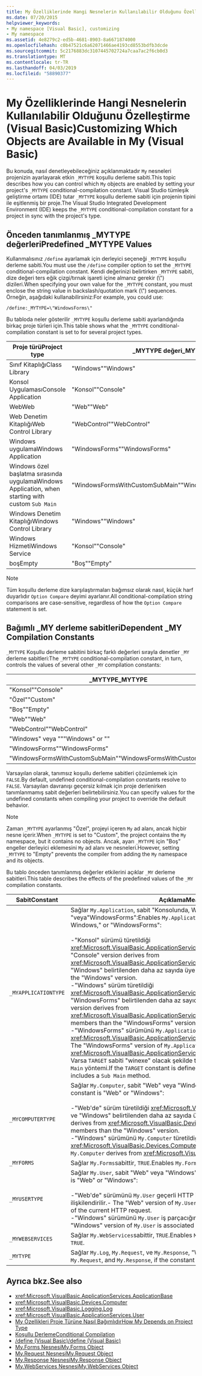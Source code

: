 ```yaml
---
title: My Özelliklerinde Hangi Nesnelerin Kullanılabilir Olduğunu Özelleştirme (Visual Basic)
ms.date: 07/20/2015
helpviewer_keywords:
- My namespace [Visual Basic], customizing
- My namespace
ms.assetid: 4e8279c2-ed5b-4681-8903-8a6671874000
ms.openlocfilehash: c0b47521c6a62071466ae4193cd8553bdfb3dcde
ms.sourcegitcommit: 5c2176883dc3107445702724a7caa7ac2f6cb0d3
ms.translationtype: MT
ms.contentlocale: tr-TR
ms.lasthandoff: 04/03/2019
ms.locfileid: "58890377"
---
```

# <a name="customizing-which-objects-are-available-in-my-visual-basic"></a><span data-ttu-id="1ec9d-102">My Özelliklerinde Hangi Nesnelerin Kullanılabilir Olduğunu Özelleştirme (Visual Basic)</span><span class="sxs-lookup"><span data-stu-id="1ec9d-102">Customizing Which Objects are Available in My (Visual Basic)</span></span>

<span data-ttu-id="1ec9d-103">Bu konuda, nasıl denetleyebileceğiniz açıklanmaktadır `My` nesneleri projenizin ayarlayarak etkin `_MYTYPE` koşullu derleme sabiti.</span><span class="sxs-lookup"><span data-stu-id="1ec9d-103">This topic describes how you can control which `My` objects are enabled by setting your project's `_MYTYPE` conditional-compilation constant.</span></span> <span data-ttu-id="1ec9d-104">Visual Studio tümleşik geliştirme ortamı (IDE) tutar `_MYTYPE` koşullu derleme sabiti için projenin tipini ile eşitlenmiş bir proje.</span><span class="sxs-lookup"><span data-stu-id="1ec9d-104">The Visual Studio Integrated Development Environment (IDE) keeps the `_MYTYPE` conditional-compilation constant for a project in sync with the project's type.</span></span>  
  
## <a name="predefined-mytype-values"></a><span data-ttu-id="1ec9d-105">Önceden tanımlanmış \_MYTYPE değerleri</span><span class="sxs-lookup"><span data-stu-id="1ec9d-105">Predefined \_MYTYPE Values</span></span>  

<span data-ttu-id="1ec9d-106">Kullanmalısınız `/define` ayarlamak için derleyici seçeneği `_MYTYPE` koşullu derleme sabiti.</span><span class="sxs-lookup"><span data-stu-id="1ec9d-106">You must use the `/define` compiler option to set the `_MYTYPE` conditional-compilation constant.</span></span> <span data-ttu-id="1ec9d-107">Kendi değerinizi belirtirken `_MYTYPE` sabiti, dize değeri ters eğik çizgi/tırnak işareti içine almanız gerekir (\\") dizileri.</span><span class="sxs-lookup"><span data-stu-id="1ec9d-107">When specifying your own value for the `_MYTYPE` constant, you must enclose the string value in backslash/quotation mark (\\") sequences.</span></span> <span data-ttu-id="1ec9d-108">Örneğin, aşağıdaki kullanabilirsiniz:</span><span class="sxs-lookup"><span data-stu-id="1ec9d-108">For example, you could use:</span></span>  
  
```  
/define:_MYTYPE=\"WindowsForms\"  
```  
  
 <span data-ttu-id="1ec9d-109">Bu tabloda neler gösterilir `_MYTYPE` koşullu derleme sabiti ayarlandığında birkaç proje türleri için.</span><span class="sxs-lookup"><span data-stu-id="1ec9d-109">This table shows what the `_MYTYPE` conditional-compilation constant is set to for several project types.</span></span>  
  
|<span data-ttu-id="1ec9d-110">Proje türü</span><span class="sxs-lookup"><span data-stu-id="1ec9d-110">Project type</span></span>|<span data-ttu-id="1ec9d-111">\_MYTYPE değeri</span><span class="sxs-lookup"><span data-stu-id="1ec9d-111">\_MYTYPE value</span></span>|  
|------------------|--------------------|  
|<span data-ttu-id="1ec9d-112">Sınıf Kitaplığı</span><span class="sxs-lookup"><span data-stu-id="1ec9d-112">Class Library</span></span>|<span data-ttu-id="1ec9d-113">"Windows"</span><span class="sxs-lookup"><span data-stu-id="1ec9d-113">"Windows"</span></span>|  
|<span data-ttu-id="1ec9d-114">Konsol Uygulaması</span><span class="sxs-lookup"><span data-stu-id="1ec9d-114">Console Application</span></span>|<span data-ttu-id="1ec9d-115">"Konsol"</span><span class="sxs-lookup"><span data-stu-id="1ec9d-115">"Console"</span></span>|  
|<span data-ttu-id="1ec9d-116">Web</span><span class="sxs-lookup"><span data-stu-id="1ec9d-116">Web</span></span>|<span data-ttu-id="1ec9d-117">"Web"</span><span class="sxs-lookup"><span data-stu-id="1ec9d-117">"Web"</span></span>|  
|<span data-ttu-id="1ec9d-118">Web Denetim Kitaplığı</span><span class="sxs-lookup"><span data-stu-id="1ec9d-118">Web Control Library</span></span>|<span data-ttu-id="1ec9d-119">"WebControl"</span><span class="sxs-lookup"><span data-stu-id="1ec9d-119">"WebControl"</span></span>|  
|<span data-ttu-id="1ec9d-120">Windows uygulama</span><span class="sxs-lookup"><span data-stu-id="1ec9d-120">Windows Application</span></span>|<span data-ttu-id="1ec9d-121">"WindowsForms"</span><span class="sxs-lookup"><span data-stu-id="1ec9d-121">"WindowsForms"</span></span>|  
|<span data-ttu-id="1ec9d-122">Windows özel başlatma sırasında uygulama</span><span class="sxs-lookup"><span data-stu-id="1ec9d-122">Windows Application, when starting with custom</span></span> `Sub Main`|<span data-ttu-id="1ec9d-123">"WindowsFormsWithCustomSubMain"</span><span class="sxs-lookup"><span data-stu-id="1ec9d-123">"WindowsFormsWithCustomSubMain"</span></span>|  
|<span data-ttu-id="1ec9d-124">Windows Denetim Kitaplığı</span><span class="sxs-lookup"><span data-stu-id="1ec9d-124">Windows Control Library</span></span>|<span data-ttu-id="1ec9d-125">"Windows"</span><span class="sxs-lookup"><span data-stu-id="1ec9d-125">"Windows"</span></span>|  
|<span data-ttu-id="1ec9d-126">Windows Hizmeti</span><span class="sxs-lookup"><span data-stu-id="1ec9d-126">Windows Service</span></span>|<span data-ttu-id="1ec9d-127">"Konsol"</span><span class="sxs-lookup"><span data-stu-id="1ec9d-127">"Console"</span></span>|  
|<span data-ttu-id="1ec9d-128">boş</span><span class="sxs-lookup"><span data-stu-id="1ec9d-128">Empty</span></span>|<span data-ttu-id="1ec9d-129">"Boş"</span><span class="sxs-lookup"><span data-stu-id="1ec9d-129">"Empty"</span></span>|  
  
> [!NOTE]
> <span data-ttu-id="1ec9d-130">Tüm koşullu derleme dize karşılaştırmaları bağımsız olarak nasıl, küçük harf duyarlıdır `Option Compare` deyimi ayarlanır.</span><span class="sxs-lookup"><span data-stu-id="1ec9d-130">All conditional-compilation string comparisons are case-sensitive, regardless of how the `Option Compare` statement is set.</span></span>  
  
## <a name="dependent-my-compilation-constants"></a><span data-ttu-id="1ec9d-131">Bağımlı \_MY derleme sabitleri</span><span class="sxs-lookup"><span data-stu-id="1ec9d-131">Dependent \_MY Compilation Constants</span></span>  

<span data-ttu-id="1ec9d-132">`_MYTYPE` Koşullu derleme sabitini birkaç farklı değerleri sırayla denetler `_MY` derleme sabitleri:</span><span class="sxs-lookup"><span data-stu-id="1ec9d-132">The `_MYTYPE` conditional-compilation constant, in turn, controls the values of several other `_MY` compilation constants:</span></span>  
  
|<span data-ttu-id="1ec9d-133">\_MYTYPE</span><span class="sxs-lookup"><span data-stu-id="1ec9d-133">\_MYTYPE</span></span>|<span data-ttu-id="1ec9d-134">\_MYAPPLICATIONTYPE</span><span class="sxs-lookup"><span data-stu-id="1ec9d-134">\_MYAPPLICATIONTYPE</span></span>|<span data-ttu-id="1ec9d-135">\_MYCOMPUTERTYPE</span><span class="sxs-lookup"><span data-stu-id="1ec9d-135">\_MYCOMPUTERTYPE</span></span>|<span data-ttu-id="1ec9d-136">\_MYFORMS</span><span class="sxs-lookup"><span data-stu-id="1ec9d-136">\_MYFORMS</span></span>|<span data-ttu-id="1ec9d-137">\_MYUSERTYPE</span><span class="sxs-lookup"><span data-stu-id="1ec9d-137">\_MYUSERTYPE</span></span>|<span data-ttu-id="1ec9d-138">\_MYWEBSERVICES</span><span class="sxs-lookup"><span data-stu-id="1ec9d-138">\_MYWEBSERVICES</span></span>|  
|--------------|-------------------------|----------------------|---------------|------------------|---------------------|  
|<span data-ttu-id="1ec9d-139">"Konsol"</span><span class="sxs-lookup"><span data-stu-id="1ec9d-139">"Console"</span></span>|<span data-ttu-id="1ec9d-140">"Konsol"</span><span class="sxs-lookup"><span data-stu-id="1ec9d-140">"Console"</span></span>|<span data-ttu-id="1ec9d-141">"Windows"</span><span class="sxs-lookup"><span data-stu-id="1ec9d-141">"Windows"</span></span>|<span data-ttu-id="1ec9d-142">Tanımlanmadı</span><span class="sxs-lookup"><span data-stu-id="1ec9d-142">Undefined</span></span>|<span data-ttu-id="1ec9d-143">"Windows"</span><span class="sxs-lookup"><span data-stu-id="1ec9d-143">"Windows"</span></span>|<span data-ttu-id="1ec9d-144">TRUE</span><span class="sxs-lookup"><span data-stu-id="1ec9d-144">TRUE</span></span>|  
|<span data-ttu-id="1ec9d-145">"Özel"</span><span class="sxs-lookup"><span data-stu-id="1ec9d-145">"Custom"</span></span>|<span data-ttu-id="1ec9d-146">Tanımlanmadı</span><span class="sxs-lookup"><span data-stu-id="1ec9d-146">Undefined</span></span>|<span data-ttu-id="1ec9d-147">Tanımlanmadı</span><span class="sxs-lookup"><span data-stu-id="1ec9d-147">Undefined</span></span>|<span data-ttu-id="1ec9d-148">Tanımlanmadı</span><span class="sxs-lookup"><span data-stu-id="1ec9d-148">Undefined</span></span>|<span data-ttu-id="1ec9d-149">Tanımlanmadı</span><span class="sxs-lookup"><span data-stu-id="1ec9d-149">Undefined</span></span>|<span data-ttu-id="1ec9d-150">Tanımlanmadı</span><span class="sxs-lookup"><span data-stu-id="1ec9d-150">Undefined</span></span>|  
|<span data-ttu-id="1ec9d-151">"Boş"</span><span class="sxs-lookup"><span data-stu-id="1ec9d-151">"Empty"</span></span>|<span data-ttu-id="1ec9d-152">Tanımlanmadı</span><span class="sxs-lookup"><span data-stu-id="1ec9d-152">Undefined</span></span>|<span data-ttu-id="1ec9d-153">Tanımlanmadı</span><span class="sxs-lookup"><span data-stu-id="1ec9d-153">Undefined</span></span>|<span data-ttu-id="1ec9d-154">Tanımlanmadı</span><span class="sxs-lookup"><span data-stu-id="1ec9d-154">Undefined</span></span>|<span data-ttu-id="1ec9d-155">Tanımlanmadı</span><span class="sxs-lookup"><span data-stu-id="1ec9d-155">Undefined</span></span>|<span data-ttu-id="1ec9d-156">Tanımlanmadı</span><span class="sxs-lookup"><span data-stu-id="1ec9d-156">Undefined</span></span>|  
|<span data-ttu-id="1ec9d-157">"Web"</span><span class="sxs-lookup"><span data-stu-id="1ec9d-157">"Web"</span></span>|<span data-ttu-id="1ec9d-158">Tanımlanmadı</span><span class="sxs-lookup"><span data-stu-id="1ec9d-158">Undefined</span></span>|<span data-ttu-id="1ec9d-159">"Web"</span><span class="sxs-lookup"><span data-stu-id="1ec9d-159">"Web"</span></span>|<span data-ttu-id="1ec9d-160">FALSE</span><span class="sxs-lookup"><span data-stu-id="1ec9d-160">FALSE</span></span>|<span data-ttu-id="1ec9d-161">"Web"</span><span class="sxs-lookup"><span data-stu-id="1ec9d-161">"Web"</span></span>|<span data-ttu-id="1ec9d-162">FALSE</span><span class="sxs-lookup"><span data-stu-id="1ec9d-162">FALSE</span></span>|  
|<span data-ttu-id="1ec9d-163">"WebControl"</span><span class="sxs-lookup"><span data-stu-id="1ec9d-163">"WebControl"</span></span>|<span data-ttu-id="1ec9d-164">Tanımlanmadı</span><span class="sxs-lookup"><span data-stu-id="1ec9d-164">Undefined</span></span>|<span data-ttu-id="1ec9d-165">"Web"</span><span class="sxs-lookup"><span data-stu-id="1ec9d-165">"Web"</span></span>|<span data-ttu-id="1ec9d-166">FALSE</span><span class="sxs-lookup"><span data-stu-id="1ec9d-166">FALSE</span></span>|<span data-ttu-id="1ec9d-167">"Web"</span><span class="sxs-lookup"><span data-stu-id="1ec9d-167">"Web"</span></span>|<span data-ttu-id="1ec9d-168">TRUE</span><span class="sxs-lookup"><span data-stu-id="1ec9d-168">TRUE</span></span>|  
|<span data-ttu-id="1ec9d-169">"Windows" veya ""</span><span class="sxs-lookup"><span data-stu-id="1ec9d-169">"Windows" or ""</span></span>|<span data-ttu-id="1ec9d-170">"Windows"</span><span class="sxs-lookup"><span data-stu-id="1ec9d-170">"Windows"</span></span>|<span data-ttu-id="1ec9d-171">"Windows"</span><span class="sxs-lookup"><span data-stu-id="1ec9d-171">"Windows"</span></span>|<span data-ttu-id="1ec9d-172">Tanımlanmadı</span><span class="sxs-lookup"><span data-stu-id="1ec9d-172">Undefined</span></span>|<span data-ttu-id="1ec9d-173">"Windows"</span><span class="sxs-lookup"><span data-stu-id="1ec9d-173">"Windows"</span></span>|<span data-ttu-id="1ec9d-174">TRUE</span><span class="sxs-lookup"><span data-stu-id="1ec9d-174">TRUE</span></span>|  
|<span data-ttu-id="1ec9d-175">"WindowsForms"</span><span class="sxs-lookup"><span data-stu-id="1ec9d-175">"WindowsForms"</span></span>|<span data-ttu-id="1ec9d-176">"WindowsForms"</span><span class="sxs-lookup"><span data-stu-id="1ec9d-176">"WindowsForms"</span></span>|<span data-ttu-id="1ec9d-177">"Windows"</span><span class="sxs-lookup"><span data-stu-id="1ec9d-177">"Windows"</span></span>|<span data-ttu-id="1ec9d-178">TRUE</span><span class="sxs-lookup"><span data-stu-id="1ec9d-178">TRUE</span></span>|<span data-ttu-id="1ec9d-179">"Windows"</span><span class="sxs-lookup"><span data-stu-id="1ec9d-179">"Windows"</span></span>|<span data-ttu-id="1ec9d-180">TRUE</span><span class="sxs-lookup"><span data-stu-id="1ec9d-180">TRUE</span></span>|  
|<span data-ttu-id="1ec9d-181">"WindowsFormsWithCustomSubMain"</span><span class="sxs-lookup"><span data-stu-id="1ec9d-181">"WindowsFormsWithCustomSubMain"</span></span>|<span data-ttu-id="1ec9d-182">"Konsol"</span><span class="sxs-lookup"><span data-stu-id="1ec9d-182">"Console"</span></span>|<span data-ttu-id="1ec9d-183">"Windows"</span><span class="sxs-lookup"><span data-stu-id="1ec9d-183">"Windows"</span></span>|<span data-ttu-id="1ec9d-184">TRUE</span><span class="sxs-lookup"><span data-stu-id="1ec9d-184">TRUE</span></span>|<span data-ttu-id="1ec9d-185">"Windows"</span><span class="sxs-lookup"><span data-stu-id="1ec9d-185">"Windows"</span></span>|<span data-ttu-id="1ec9d-186">TRUE</span><span class="sxs-lookup"><span data-stu-id="1ec9d-186">TRUE</span></span>|  
  
 <span data-ttu-id="1ec9d-187">Varsayılan olarak, tanımsız koşullu derleme sabitleri çözümlemek için `FALSE`.</span><span class="sxs-lookup"><span data-stu-id="1ec9d-187">By default, undefined conditional-compilation constants resolve to `FALSE`.</span></span> <span data-ttu-id="1ec9d-188">Varsayılan davranışı geçersiz kılmak için proje derlenirken tanımlanmamış sabit değerleri belirtebilirsiniz.</span><span class="sxs-lookup"><span data-stu-id="1ec9d-188">You can specify values for the undefined constants when compiling your project to override the default behavior.</span></span>  
  
> [!NOTE]
> <span data-ttu-id="1ec9d-189">Zaman `_MYTYPE` ayarlanmış "Özel", projeyi içeren `My` ad alanı, ancak hiçbir nesne içerir.</span><span class="sxs-lookup"><span data-stu-id="1ec9d-189">When `_MYTYPE` is set to "Custom", the project contains the `My` namespace, but it contains no objects.</span></span> <span data-ttu-id="1ec9d-190">Ancak, ayarı `_MYTYPE` için "Boş" engeller derleyici eklemesini `My` ad alanı ve nesneleri.</span><span class="sxs-lookup"><span data-stu-id="1ec9d-190">However, setting `_MYTYPE` to "Empty" prevents the compiler from adding the `My` namespace and its objects.</span></span>  
  
 <span data-ttu-id="1ec9d-191">Bu tablo önceden tanımlanmış değerler etkilerini açıklar `_MY` derleme sabitleri.</span><span class="sxs-lookup"><span data-stu-id="1ec9d-191">This table describes the effects of the predefined values of the `_MY` compilation constants.</span></span>  
  
|<span data-ttu-id="1ec9d-192">Sabit</span><span class="sxs-lookup"><span data-stu-id="1ec9d-192">Constant</span></span>|<span data-ttu-id="1ec9d-193">Açıklama</span><span class="sxs-lookup"><span data-stu-id="1ec9d-193">Meaning</span></span>|  
|--------------|-------------|  
|`_MYAPPLICATIONTYPE`|<span data-ttu-id="1ec9d-194">Sağlar `My.Application`, sabit "Konsolunda, Windows," ise "veya"WindowsForms":</span><span class="sxs-lookup"><span data-stu-id="1ec9d-194">Enables `My.Application`, if the constant is "Console," Windows," or "WindowsForms":</span></span><br /><br /> <span data-ttu-id="1ec9d-195">-"Konsol" sürümü türetildiği <xref:Microsoft.VisualBasic.ApplicationServices.ConsoleApplicationBase>.</span><span class="sxs-lookup"><span data-stu-id="1ec9d-195">-   The "Console" version derives from <xref:Microsoft.VisualBasic.ApplicationServices.ConsoleApplicationBase>.</span></span> <span data-ttu-id="1ec9d-196">ve "Windows" belirtilenden daha az sayıda üye vardır.</span><span class="sxs-lookup"><span data-stu-id="1ec9d-196">and has fewer members than the "Windows" version.</span></span><br /><span data-ttu-id="1ec9d-197">-"Windows" sürüm türetildiği <xref:Microsoft.VisualBasic.ApplicationServices.ApplicationBase>.ve "WindowsForms" belirtilenden daha az sayıda üye vardır.</span><span class="sxs-lookup"><span data-stu-id="1ec9d-197">-   The "Windows" version derives from <xref:Microsoft.VisualBasic.ApplicationServices.ApplicationBase>.and has fewer members than the "WindowsForms" version.</span></span><br /><span data-ttu-id="1ec9d-198">-"WindowsForms" sürümünü `My.Application` türetildiği <xref:Microsoft.VisualBasic.ApplicationServices.WindowsFormsApplicationBase>.</span><span class="sxs-lookup"><span data-stu-id="1ec9d-198">-   The "WindowsForms" version of `My.Application` derives from <xref:Microsoft.VisualBasic.ApplicationServices.WindowsFormsApplicationBase>.</span></span> <span data-ttu-id="1ec9d-199">Varsa `TARGET` sabiti "winexe" olacak şekilde tanımlandı ve sınıf içeren bir `Sub Main` yöntemi.</span><span class="sxs-lookup"><span data-stu-id="1ec9d-199">If the `TARGET` constant is defined to be "winexe", then the class includes a `Sub Main` method.</span></span>|  
|`_MYCOMPUTERTYPE`|<span data-ttu-id="1ec9d-200">Sağlar `My.Computer`, sabit "Web" veya "Windows" ise:</span><span class="sxs-lookup"><span data-stu-id="1ec9d-200">Enables `My.Computer`, if the constant is "Web" or "Windows":</span></span><br /><br /> <span data-ttu-id="1ec9d-201">-"Web'de" sürüm türetildiği <xref:Microsoft.VisualBasic.Devices.ServerComputer>, ve "Windows" belirtilenden daha az sayıda üye vardır.</span><span class="sxs-lookup"><span data-stu-id="1ec9d-201">-   The "Web" version derives from <xref:Microsoft.VisualBasic.Devices.ServerComputer>, and has fewer members than the "Windows" version.</span></span><br /><span data-ttu-id="1ec9d-202">-"Windows" sürümünü `My.Computer` türetildiği <xref:Microsoft.VisualBasic.Devices.Computer>.</span><span class="sxs-lookup"><span data-stu-id="1ec9d-202">-   The "Windows" version of `My.Computer` derives from <xref:Microsoft.VisualBasic.Devices.Computer>.</span></span>|  
|`_MYFORMS`|<span data-ttu-id="1ec9d-203">Sağlar `My.Forms`sabittir, `TRUE`.</span><span class="sxs-lookup"><span data-stu-id="1ec9d-203">Enables `My.Forms`, if the constant is `TRUE`.</span></span>|  
|`_MYUSERTYPE`|<span data-ttu-id="1ec9d-204">Sağlar `My.User`, sabit "Web" veya "Windows" ise:</span><span class="sxs-lookup"><span data-stu-id="1ec9d-204">Enables `My.User`, if the constant is "Web" or "Windows":</span></span><br /><br /> <span data-ttu-id="1ec9d-205">-"Web'de" sürümünü `My.User` geçerli HTTP isteği kullanıcı kimliğiyle ilişkilendirilir.</span><span class="sxs-lookup"><span data-stu-id="1ec9d-205">-   The "Web" version of `My.User` is associated with the user identity of the current HTTP request.</span></span><br /><span data-ttu-id="1ec9d-206">-"Windows" sürümünü `My.User` iş parçacığının geçerli sorumlu ile ilişkilidir.</span><span class="sxs-lookup"><span data-stu-id="1ec9d-206">-   The "Windows" version of `My.User` is associated with the thread's current principal.</span></span>|  
|`_MYWEBSERVICES`|<span data-ttu-id="1ec9d-207">Sağlar `My.WebServices`sabittir, `TRUE`.</span><span class="sxs-lookup"><span data-stu-id="1ec9d-207">Enables `My.WebServices`, if the constant is `TRUE`.</span></span>|  
|`_MYTYPE`|<span data-ttu-id="1ec9d-208">Sağlar `My.Log`, `My.Request`, ve `My.Response`, "Web" sabittir.</span><span class="sxs-lookup"><span data-stu-id="1ec9d-208">Enables `My.Log`, `My.Request`, and `My.Response`, if the constant is "Web".</span></span>|  
  
## <a name="see-also"></a><span data-ttu-id="1ec9d-209">Ayrıca bkz.</span><span class="sxs-lookup"><span data-stu-id="1ec9d-209">See also</span></span>

- <xref:Microsoft.VisualBasic.ApplicationServices.ApplicationBase>
- <xref:Microsoft.VisualBasic.Devices.Computer>
- <xref:Microsoft.VisualBasic.Logging.Log>
- <xref:Microsoft.VisualBasic.ApplicationServices.User>
- [<span data-ttu-id="1ec9d-210">My Özellikleri Proje Türüne Nasıl Bağımlıdır</span><span class="sxs-lookup"><span data-stu-id="1ec9d-210">How My Depends on Project Type</span></span>](../../../visual-basic/developing-apps/development-with-my/how-my-depends-on-project-type.md)
- [<span data-ttu-id="1ec9d-211">Koşullu Derleme</span><span class="sxs-lookup"><span data-stu-id="1ec9d-211">Conditional Compilation</span></span>](../../../visual-basic/programming-guide/program-structure/conditional-compilation.md)
- [<span data-ttu-id="1ec9d-212">/define (Visual Basic)</span><span class="sxs-lookup"><span data-stu-id="1ec9d-212">/define (Visual Basic)</span></span>](../../../visual-basic/reference/command-line-compiler/define.md)
- [<span data-ttu-id="1ec9d-213">My.Forms Nesnesi</span><span class="sxs-lookup"><span data-stu-id="1ec9d-213">My.Forms Object</span></span>](../../../visual-basic/language-reference/objects/my-forms-object.md)
- [<span data-ttu-id="1ec9d-214">My.Request Nesnesi</span><span class="sxs-lookup"><span data-stu-id="1ec9d-214">My.Request Object</span></span>](../../../visual-basic/language-reference/objects/my-request-object.md)
- [<span data-ttu-id="1ec9d-215">My.Response Nesnesi</span><span class="sxs-lookup"><span data-stu-id="1ec9d-215">My.Response Object</span></span>](../../../visual-basic/language-reference/objects/my-response-object.md)
- [<span data-ttu-id="1ec9d-216">My.WebServices Nesnesi</span><span class="sxs-lookup"><span data-stu-id="1ec9d-216">My.WebServices Object</span></span>](../../../visual-basic/language-reference/objects/my-webservices-object.md)
